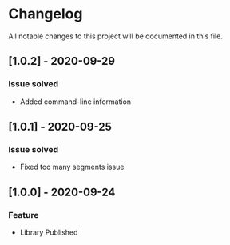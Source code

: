 # Changelog
All notable changes to this project will be documented in this file.

## [1.0.2] - 2020-09-29
### Issue solved
- Added command-line information

## [1.0.1] - 2020-09-25
### Issue solved
- Fixed too many segments issue

## [1.0.0] - 2020-09-24
### Feature
- Library Published
